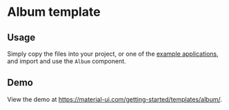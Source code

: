 # Album template

## Usage

Simply copy the files into your project, or one of the [example applications](https://github.com/mui-org/material-ui/tree/master/examples), and import and use the `Album` component.

## Demo

View the demo at https://material-ui.com/getting-started/templates/album/.
